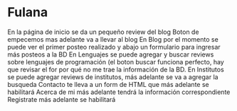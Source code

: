 # Fulana
En la página de inicio se da un pequeño review del blog
Boton de empecemos mas adelante va a llevar al blog
En Blog por el momento se puede ver el primer posteo realizado y abajo un formulario para ingresar más posteos a la BD
En Lenguajes se puede agregar y buscar reviews sobre lenguajes de programación (el boton buscar funciona perfecto, hay que revisar el for por qué no me trae la información de la BD.
En Institutos se puede agregar reviews de institutos, más adelante se va a agregar la busqueda
Contacto te lleva a un form de HTML que más adelante se habilitará
Acerca de mi más adelante tendrá la información correspondiente
Registrate más adelante se habilitará
